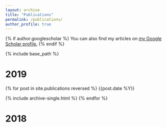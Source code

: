 ```yaml
---
layout: archive
title: "Publications"
permalink: /publications/
author_profile: true
---
```


{% if author.googlescholar %}
  You can also find my articles on <u><a href="{{author.googlescholar}}">my Google Scholar profile</a>.</u>
{% endif %}

{% include base_path %}
<h1>2019</h1>



{% for post in site.publications reversed %}
  {{post.date %Y}}

  {% include archive-single.html  %}
{% endfor %}
<h1>2018</h1>



